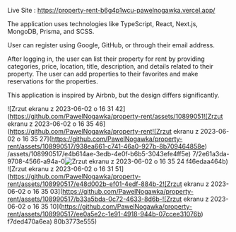 Live Site : https://property-rent-b6g4p1wcu-pawelnogawka.vercel.app/

The application uses technologies like TypeScript, React, Next.js, MongoDB, Prisma, and SCSS.

 User can register using Google, GitHub, or through their email address.
 
After logging in, the user can list their property for rent by providing categories, price, location, title, description, and details related to their property. The user can add properties to their favorites and make reservations for the properties.

This application is inspired by Airbnb, but the design differs significantly.

![Zrzut ekranu z 2023-06-02 o 16 31 42](https://github.com/PawelNogawka/property-rent/assets/10899051![Zrzut ekranu z 2023-06-02 o 16 35 46](https://github.com/PawelNogawka/property-rent![Zrzut ekranu z 2023-06-02 o 16 35 27](https://github.com/PawelNogawka/property-rent/assets/108990517/938ea661-c741-46a0-927b-8b709464858e)
/assets/108990517/e4b614ae-3edb-4e0f-b6b5-3043efe4ff5e)
7/2e61a3da-9708-4566-a94a-0![Zrzut ekranu z 2023-06-02 o 16 35 24](https://github.com/PawelNogawka/property-rent/assets/108990517/39573655-ee36-4402-a6b4-a8f6a0fe8367)
f46edaa464b)
![Zrzut ekranu z 2023-06-02 o 16 31 51](https://github.com/PawelNogawka/property-rent/assets/108990517/e48d002b-ef01-4edf-884b-2![Zrzut ekranu z 2023-06-02 o 16 35 03](https://github.com/PawelNogawka/property-rent/assets/108990517/b33a5bda-0c72-4633-8d6b-![Zrzut ekranu z 2023-06-02 o 16 35 10](https://github.com/PawelNogawka/property-rent/assets/108990517/ee0a5e2c-1e91-4918-944b-07ccee31076b)
f7ded470a6ea)
80b3773e555)
